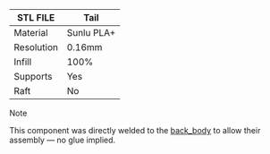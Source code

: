 | STL FILE       |   Tail      |
|----------------|-------------|
| Material       | Sunlu PLA+  |
| Resolution     | 0.16mm      |
| Infill         | 100%        |
| Supports       | Yes         |
| Raft           | No          | 

> [!NOTE] 
> This component was directly welded to the <a href="https://github.com/joanmarc28/Robocat/blob/main/3D_files/back_body/back_body.stl">back_body</a> to allow their assembly — no glue implied.

